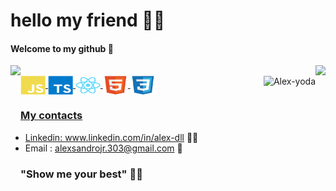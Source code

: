 # hello my friend 👨‍💻
#### Welcome to my github 🤗

<div>
  <a href="https://github.com/Alex-dll">
  <img align="left" height="180em" src="https://github-readme-stats.vercel.app/api?username=Alex-dll&show_icons=true&theme=jolly&include_all_commits=true&count_private=true"/>
  <img align="right" height="180em" src="https://github-readme-stats.vercel.app/api/top-langs/?username=Alex-dll&&layout=compact&hide=shell&theme=jolly"/>
</div>
  
<div style="display: inline_block"><br>
  <img align="center" alt="Alex-Js" height="30" width="40" src="https://raw.githubusercontent.com/devicons/devicon/master/icons/javascript/javascript-plain.svg">
  <img align="center" alt="Alex-Ts" height="30" width="40" src="https://raw.githubusercontent.com/devicons/devicon/master/icons/typescript/typescript-plain.svg">
  <img align="center" alt="Alex-React" height="30" width="40" src="https://raw.githubusercontent.com/devicons/devicon/master/icons/react/react-original.svg">
  <img align="center" alt="Alex-HTML" height="30" width="40" src="https://raw.githubusercontent.com/devicons/devicon/master/icons/html5/html5-original.svg">
  <img align="center" alt="Alex-CSS" height="30" width="40" src="https://raw.githubusercontent.com/devicons/devicon/master/icons/css3/css3-original.svg">
  <img align="right" alt="Alex-yoda" height="180em" src="https://i.giphy.com/media/ZZv4cIy21A23e/giphy.webp" >
</div>
    
### My contacts
- Linkedin: www.linkedin.com/in/alex-dll 👨‍🔬
- Email : alexsandrojr.303@gmail.com 📩

### "Show me your best" 🦸‍♂️
